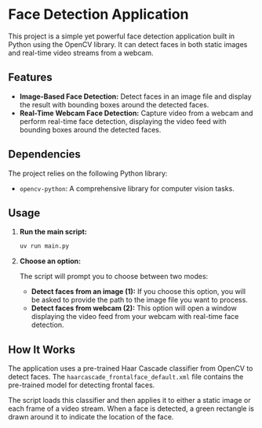 # Face Detection Application

This project is a simple yet powerful face detection application built in Python using the OpenCV library. It can detect faces in both static images and real-time video streams from a webcam.

## Features

*   **Image-Based Face Detection:** Detect faces in an image file and display the result with bounding boxes around the detected faces.
*   **Real-Time Webcam Face Detection:** Capture video from a webcam and perform real-time face detection, displaying the video feed with bounding boxes around the detected faces.

## Dependencies

The project relies on the following Python library:

*   `opencv-python`: A comprehensive library for computer vision tasks.


## Usage

1.  **Run the main script:**

    ```bash
    uv run main.py
    ```

2.  **Choose an option:**

    The script will prompt you to choose between two modes:

    *   **Detect faces from an image (1):** If you choose this option, you will be asked to provide the path to the image file you want to process.
    *   **Detect faces from webcam (2):** This option will open a window displaying the video feed from your webcam with real-time face detection.


## How It Works

The application uses a pre-trained Haar Cascade classifier from OpenCV to detect faces. The `haarcascade_frontalface_default.xml` file contains the pre-trained model for detecting frontal faces.

The script loads this classifier and then applies it to either a static image or each frame of a video stream. When a face is detected, a green rectangle is drawn around it to indicate the location of the face.


